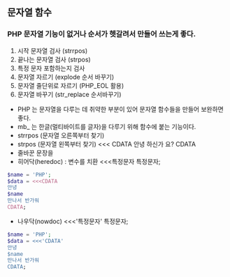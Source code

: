 ## 문자열 함수 
### PHP 문자열 기능이 없거나 순서가 헷갈려서 만들어 쓰는게 좋다. 
1. 시작 문자열 검사 (strrpos) 
2. 끝나는 문자열 검사 (strpos)
3. 특정 문자 포함하는지 검사 
4. 문자열 자르기 (explode 순서 바꾸기)
5. 문자열 줄단위로 자르기 (PHP_EOL 활용)
6. 문자열 바꾸기 (str_replace 순서바꾸기)


- PHP 는 문자열을 다루는 데 취약한 부분이 있어 문자열 함수들을 만들어 보완하면 좋다.
- mb_ 는 한글(멀티바이트를 글자)을 다루기 위해 함수에 붙는 기능이다. 
- strrpos (문자열 오른쪽부터 찾기)
- strpos (문자열 왼쪽부터 찾기)
<<< CDATA 
안녕
하신가
요?
CDATA
- 줄바꾼 문장을 
- 히어닥(heredoc) : 변수를 치환 
<<<특정문자 
특정문자;

```php
$name = 'PHP';
$data = <<<CDATA
안녕
$name
만나서 반가워
CDATA;
```

- 나우닥(nowdoc)
<<<'특정문자'
특정문자;
```php
$name = 'PHP';
$data = <<<'CDATA'
안녕
$name
만나서 반가워
CDATA;
```

